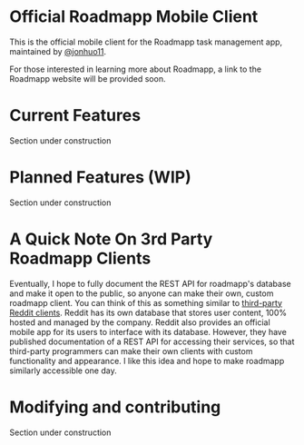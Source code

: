 # Official Roadmapp Mobile Client
This is the official mobile client for the Roadmapp task management app, maintained by [@jonhuo11](https://jonhuo11.github.io).

For those interested in learning more about Roadmapp, a link to the Roadmapp website will be provided soon.

# Current Features
Section under construction

# Planned Features (WIP)
Section under construction

# A Quick Note On 3rd Party Roadmapp Clients
Eventually, I hope to fully document the REST API for roadmapp's database and make it open to the public, so anyone can make their own, custom roadmapp client. You can think of this as something similar to [third-party Reddit clients](https://apolloapp.io). Reddit has its own database that stores user content, 100% hosted and managed by the company. Reddit also provides an official mobile app for its users to interface with its database. However, they have published documentation of a REST API for accessing their services, so that third-party programmers can make their own clients with custom functionality and appearance. I like this idea and hope to make roadmapp similarly accessible one day.

# Modifying and contributing
Section under construction
